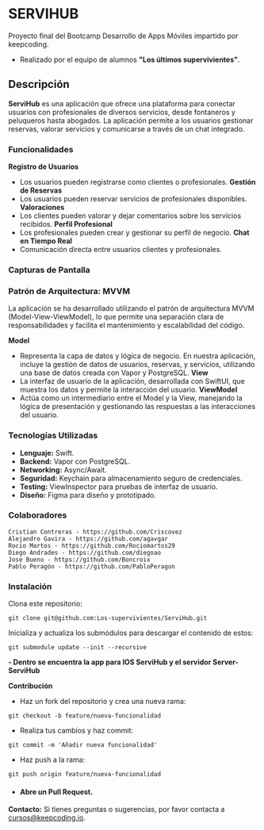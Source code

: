 # SERVIHUB
Proyecto final del Bootcamp Desarrollo de Apps Móviles impartido por keepcoding. 
- Realizado por el equipo de alumnos **"Los últimos supervivientes"**.
## Descripción

**ServiHub** es una aplicación que ofrece una plataforma para conectar usuarios con profesionales de diversos servicios, desde fontaneros y peluqueros hasta abogados. La aplicación permite a los usuarios gestionar reservas, valorar servicios y comunicarse a través de un chat integrado.

### Funcionalidades
**Registro de Usuarios** 
- Los usuarios pueden registrarse como clientes o profesionales.
**Gestión de Reservas** 
- Los usuarios pueden reservar servicios de profesionales disponibles.
**Valoraciones** 
- Los clientes pueden valorar y dejar comentarios sobre los servicios recibidos.
**Perfil Profesional**
- Los profesionales pueden crear y gestionar su perfil de negocio.
**Chat en Tiempo Real** 
- Comunicación directa entre usuarios clientes y profesionales.
### Capturas de Pantalla



### Patrón de Arquitectura: MVVM
La aplicación se ha desarrollado utilizando el patrón de arquitectura MVVM (Model-View-ViewModel), lo que permite una separación clara de responsabilidades y facilita el mantenimiento y escalabilidad del código.

**Model** 
- Representa la capa de datos y lógica de negocio. En nuestra aplicación, incluye la gestión de datos de usuarios, reservas, y servicios, utilizando una base de datos creada con Vapor y PostgreSQL.
**View** 
- La interfaz de usuario de la aplicación, desarrollada con SwiftUI, que muestra los datos y permite la interacción del usuario.
**ViewModel** 
- Actúa como un intermediario entre el Model y la View, manejando la lógica de presentación y gestionando las respuestas a las interacciones del usuario.

### Tecnologías Utilizadas
- **Lenguaje:** Swift.
- **Backend:** Vapor con PostgreSQL.
- **Networking:** Async/Await.
- **Seguridad:** Keychain para almacenamiento seguro de credenciales.
- **Testing:** ViewInspector para pruebas de interfaz de usuario.
- **Diseño:** Figma para diseño y prototipado.

### Colaboradores
```
Cristian Contreras - https://github.com/Criscovez
Alejandro Gavira - https://github.com/agavgar
Rocio Martos - https://github.com/Rociomartos29
Diego Andrades - https://github.com/diegoao
Jose Bueno - https://github.com/Boncroix
Pablo Peragón - https://github.com/PabloPeragon
```
### Instalación
Clona este repositorio:

```
git clone git@github.com:Los-supervivientes/ServiHub.git
```
Inicializa y actualiza los submódulos para descargar el contenido de estos:
```
git submodule update --init --recursive
```
**- Dentro se encuentra la app para IOS ServiHub y el servidor Server- ServiHub**

**Contribución**

- Haz un fork del repositorio y crea una nueva rama:
```
git checkout -b feature/nueva-funcionalidad
```
- Realiza tus cambios y haz commit:
```
git commit -m 'Añadir nueva funcionalidad'
```
- Haz push a la rama:
 ```
 git push origin feature/nueva-funcionalidad
```
* #### Abre un Pull Request.


**Contacto:**
Si tienes preguntas o sugerencias, por favor contacta a cursos@keepcoding.io.
